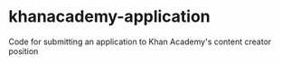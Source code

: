 khanacademy-application
=======================

Code for submitting an application to Khan Academy's content creator position

